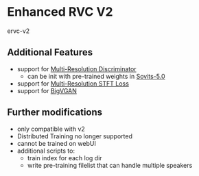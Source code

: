 # Enhanced RVC V2
ervc-v2

## Additional Features
* support for [Multi-Resolution Discriminator](lib/discriminator.py#L192)
  * can be init with pre-trained weights in [Sovits-5.0](https://github.com/PlayVoice/so-vits-svc-5.0/releases/tag/5.0)
* support for [Multi-Resolution STFT Loss](./train/losses.py#L153)
* support for [BigVGAN](lib/models.py#L525)


## Further modifications
* only compatible with v2
* Distributed Training no longer supported
* cannot be trained on webUI
* additional scripts to:
  * train index for each log dir
  * write pre-training filelist that can handle multiple speakers
